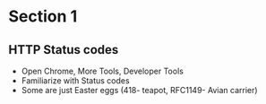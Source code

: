 # Section 1
## HTTP Status codes
- Open Chrome, More Tools, Developer Tools
- Familiarize with Status codes
- Some are just Easter eggs (418- teapot, RFC1149- Avian carrier)
